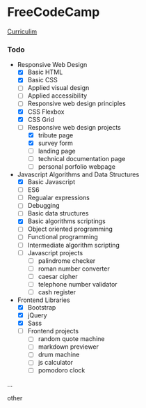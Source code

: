 # FreeCodeCamp

[Curriculim](https://learn.freecodecamp.org/)

### Todo

* Responsive Web Design
  - [x] Basic HTML
  - [x] Basic CSS
  - [ ] Applied visual design
  - [ ] Applied accessibility
  - [ ] Responsive web design principles
  - [x] CSS Flexbox
  - [x] CSS Grid
  - [ ] Responsive web design projects
	  - [x] tribute page
	  - [x] survey form
	  - [ ] landing page
	  - [ ] technical documentation page
	  - [ ] personal porfolio webpage
* Javascript Algorithms and Data Structures
  - [x] Basic Javascript
  - [ ] ES6
  - [ ] Regualar expressions
  - [ ] Debugging
  - [ ] Basic data structures
  - [x] Basic algorithms scriptings
  - [ ] Object oriented programming
  - [ ] Functional programming
  - [ ] Intermediate algorithm scripting 
  - [ ] Javascript projects
	  - [ ] palindrome checker
	  - [ ] roman number converter
	  - [ ] caesar cipher
	  - [ ] telephone number validator
	  - [ ] cash register
* Frontend Libraries
  - [x] Bootstrap
  - [x] jQuery
  - [x] Sass
  - [ ] Frontend projects
	  - [ ] random quote machine
	  - [ ] markdown previewer
	  - [ ] drum machine
	  - [ ] js calculator
	  - [ ] pomodoro clock
 
...

other

